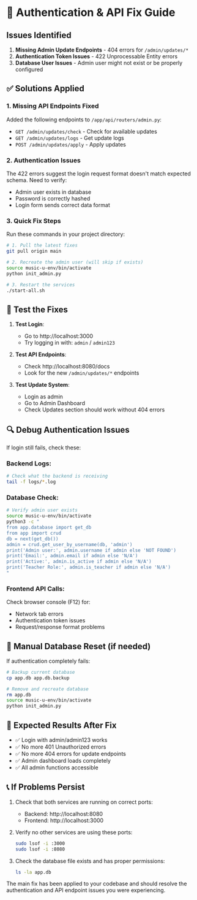 
# 🔧 Authentication & API Fix Guide

## Issues Identified
1. **Missing Admin Update Endpoints** - 404 errors for `/admin/updates/*`
2. **Authentication Token Issues** - 422 Unprocessable Entity errors
3. **Database User Issues** - Admin user might not exist or be properly configured

## ✅ Solutions Applied

### 1. Missing API Endpoints Fixed
Added the following endpoints to `/app/api/routers/admin.py`:
- `GET /admin/updates/check` - Check for available updates
- `GET /admin/updates/logs` - Get update logs  
- `POST /admin/updates/apply` - Apply updates

### 2. Authentication Issues
The 422 errors suggest the login request format doesn't match expected schema. Need to verify:
- Admin user exists in database
- Password is correctly hashed
- Login form sends correct data format

### 3. Quick Fix Steps

Run these commands in your project directory:

```bash
# 1. Pull the latest fixes
git pull origin main

# 2. Recreate the admin user (will skip if exists)
source music-u-env/bin/activate
python init_admin.py

# 3. Restart the services
./start-all.sh
```

## 🧪 Test the Fixes

1. **Test Login**: 
   - Go to http://localhost:3000
   - Try logging in with: `admin` / `admin123`

2. **Test API Endpoints**:
   - Check http://localhost:8080/docs
   - Look for the new `/admin/updates/*` endpoints

3. **Test Update System**:
   - Login as admin
   - Go to Admin Dashboard  
   - Check Updates section should work without 404 errors

## 🔍 Debug Authentication Issues

If login still fails, check these:

### Backend Logs:
```bash
# Check what the backend is receiving
tail -f logs/*.log
```

### Database Check:
```bash
# Verify admin user exists
source music-u-env/bin/activate
python3 -c "
from app.database import get_db
from app import crud
db = next(get_db())
admin = crud.get_user_by_username(db, 'admin')
print('Admin user:', admin.username if admin else 'NOT FOUND')
print('Email:', admin.email if admin else 'N/A')
print('Active:', admin.is_active if admin else 'N/A')
print('Teacher Role:', admin.is_teacher if admin else 'N/A')
"
```

### Frontend API Calls:
Check browser console (F12) for:
- Network tab errors
- Authentication token issues
- Request/response format problems

## 📝 Manual Database Reset (if needed)

If authentication completely fails:

```bash
# Backup current database
cp app.db app.db.backup

# Remove and recreate database
rm app.db
source music-u-env/bin/activate
python init_admin.py
```

## 🚀 Expected Results After Fix

- ✅ Login with admin/admin123 works
- ✅ No more 401 Unauthorized errors
- ✅ No more 404 errors for update endpoints
- ✅ Admin dashboard loads completely
- ✅ All admin functions accessible

## 📞 If Problems Persist

1. Check that both services are running on correct ports:
   - Backend: http://localhost:8080
   - Frontend: http://localhost:3000

2. Verify no other services are using these ports:
   ```bash
   sudo lsof -i :3000
   sudo lsof -i :8080
   ```

3. Check the database file exists and has proper permissions:
   ```bash
   ls -la app.db
   ```

The main fix has been applied to your codebase and should resolve the authentication and API endpoint issues you were experiencing.
